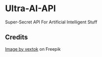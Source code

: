 # Ultra-AI-API
Super-Secret API For Artificial Intelligent Stuff

## Credits
<a href="https://www.freepik.com/free-vector/fish-collection-cartoon-style-illustration-twelve-different-fish_3330157.htm#query=vector%20fish%20collection&position=25&from_view=search&track=ais">Image by vextok</a> on Freepik
